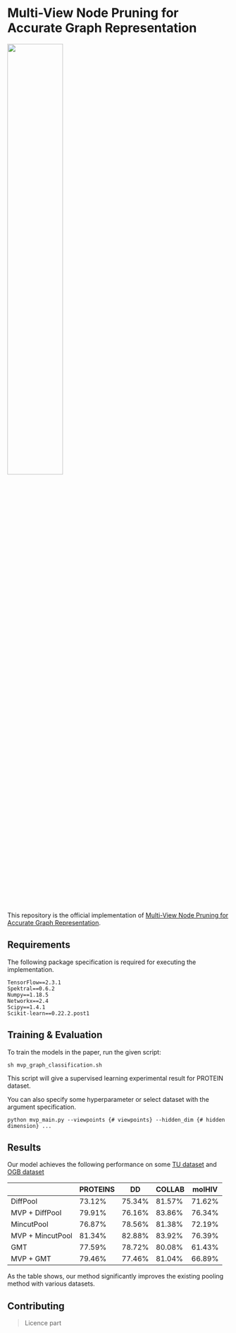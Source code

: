 # Multi-View Node Pruning for Accurate Graph Representation

<img src = "https://github.com/MVPpool/Multiview-Graph-Pooling-with-Graph-Pruning/blob/main/figs/concept_figure.png" width="50%">

This repository is the official implementation of [Multi-View Node Pruning for Accurate Graph Representation](https://openreview.net/forum?id=HhUm1cnsTb). 


## Requirements

The following package specification is required for executing the implementation.

```setup
TensorFlow==2.3.1
Spektral==0.6.2
Numpy==1.18.5
Networkx==2.4
Scipy==1.4.1
Scikit-learn==0.22.2.post1
```

## Training & Evaluation

To train the models in the paper, run the given script:

```script
sh mvp_graph_classification.sh
```

This script will give a supervised learning experimental result for PROTEIN dataset.

You can also specify some hyperparameter or select dataset with the argument specification.

```eval
python mvp_main.py --viewpoints {# viewpoints} --hidden_dim {# hidden dimension} ...
```


## Results

Our model achieves the following performance on some [TU dataset](https://chrsmrrs.github.io/datasets/docs/datasets/) and [OGB dataset](https://ogb.stanford.edu/docs/graphprop/)

|                    |    PROTEINS     |        DD      |     COLLAB      |     molHIV     |
| ------------------ |---------------- | -------------- |---------------- | -------------- |
|      DiffPool      |     73.12%         |      75.34%       |     81.57%         |      71.62%       |
|   MVP + DiffPool   |     79.91%         |      76.16%       |     83.86%         |      76.34%       |
|      MincutPool    |     76.87%         |      78.56%       |     81.38%         |      72.19%       |
| MVP + MincutPool   |     81.34%         |      82.88%       |     83.92%         |      76.39%       |
|        GMT         |     77.59%         |      78.72%       |     80.08%         |      61.43%       |
|      MVP + GMT     |     79.46%         |      77.46%       |     81.04%         |      66.89%       |

As the table shows, our method significantly improves the existing pooling method with various datasets. 


## Contributing

> Licence part 
